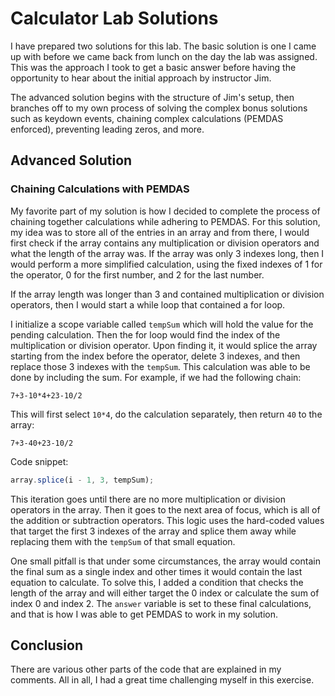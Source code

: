 # Calculator Lab Solutions

I have prepared two solutions for this lab. The basic solution is one I came up with before we came back from lunch on the day the lab was assigned. This was the approach I took to get a basic answer before having the opportunity to hear about the initial approach by instructor Jim.

The advanced solution begins with the structure of Jim's setup, then branches off to my own process of solving the complex bonus solutions such as keydown events, chaining complex calculations (PEMDAS enforced), preventing leading zeros, and more.

## Advanced Solution

### Chaining Calculations with PEMDAS

My favorite part of my solution is how I decided to complete the process of chaining together calculations while adhering to PEMDAS. For this solution, my idea was to store all of the entries in an array and from there, I would first check if the array contains any multiplication or division operators and what the length of the array was. If the array was only 3 indexes long, then I would perform a more simplified calculation, using the fixed indexes of 1 for the operator, 0 for the first number, and 2 for the last number.

If the array length was longer than 3 and contained multiplication or division operators, then I would start a while loop that contained a for loop.

I initialize a scope variable called `tempSum` which will hold the value for the pending calculation. Then the for loop would find the index of the multiplication or division operator. Upon finding it, it would splice the array starting from the index before the operator, delete 3 indexes, and then replace those 3 indexes with the `tempSum`. This calculation was able to be done by including the sum. For example, if we had the following chain:

```
7+3-10*4+23-10/2
```

This will first select `10*4`, do the calculation separately, then return `40` to the array:

```
7+3-40+23-10/2
```

Code snippet:
```javascript
array.splice(i - 1, 3, tempSum);
```

This iteration goes until there are no more multiplication or division operators in the array. Then it goes to the next area of focus, which is all of the addition or subtraction operators. This logic uses the hard-coded values that target the first 3 indexes of the array and splice them away while replacing them with the `tempSum` of that small equation.

One small pitfall is that under some circumstances, the array would contain the final sum as a single index and other times it would contain the last equation to calculate. To solve this, I added a condition that checks the length of the array and will either target the 0 index or calculate the sum of index 0 and index 2. The `answer` variable is set to these final calculations, and that is how I was able to get PEMDAS to work in my solution.

## Conclusion

There are various other parts of the code that are explained in my comments. All in all, I had a great time challenging myself in this exercise.